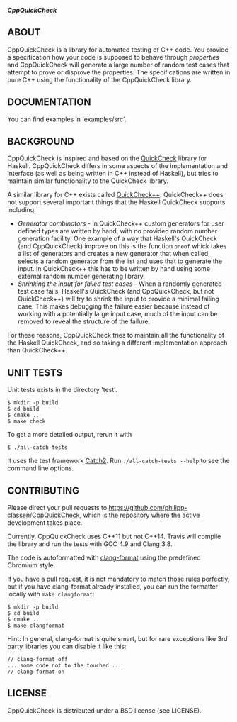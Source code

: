 ***CppQuickCheck***

## ABOUT

CppQuickCheck is a library for automated testing of C++ code. You provide a
specification how your code is supposed to behave through *properties* and
CppQuickCheck will generate a large number of random test cases that attempt to
prove or disprove the properties. The specifications are written in pure C++
using the functionality of the CppQuickCheck library.

## DOCUMENTATION

You can find examples in 'examples/src'.

## BACKGROUND

CppQuickCheck is inspired and based on the
[QuickCheck](http://code.haskell.org/QuickCheck/) library for
Haskell. CppQuickCheck differs in some aspects of the implementation and
interface (as well as being written in C++ instead of Haskell), but tries to
maintain similar functionality to the QuickCheck library.

A similar library for C++ exists called
[QuickCheck++](http://software.legiasoft.com/quickcheck/). QuickCheck++ does
not support several important things that the Haskell QuickCheck supports
including:

  * *Generator combinators* - In QuickCheck++ custom generators for user
    defined types are written by hand, with no provided random number
    generation facility. One example of a way that Haskell's QuickCheck (and
    CppQuickCheck) improve on this is the function `oneof` whick takes a list
    of generators and creates a new generator that when called, selects a
    random generator from the list and uses that to generate the input. In
    QuickCheck++ this has to be written by hand using some external random
    number generating library.
  * *Shrinking the input for failed test cases* - When a randomly generated
    test case fails, Haskell's QuickCheck (and CppQuickCheck, but not
    QuickCheck++) will try to shrink the input to provide a minimal failing
    case. This makes debugging the failure easier because instead of working
    with a potentially large input case, much of the input can be removed to
    reveal the structure of the failure.

For these reasons, CppQuickCheck tries to maintain all the functionality of the
Haskell QuickCheck, and so taking a different implementation approach than
QuickCheck++.

## UNIT TESTS

Unit tests exists in the directory 'test'.

```
$ mkdir -p build
$ cd build
$ cmake ..
$ make check
```

To get a more detailed output, rerun it with

```
$ ./all-catch-tests
```

It uses the test framework
[Catch2](https://github.com/catchorg/Catch2/tree/master/docs).
Run `./all-catch-tests --help` to see the command line options.

## CONTRIBUTING

Please direct your pull requests to https://github.com/philipp-classen/CppQuickCheck,
which is the repository where the active development takes place.

Currently, CppQuickCheck uses C++11 but not C++14. Travis will compile
the library and run the tests with GCC 4.9 and Clang 3.8.

The code is autoformatted with
[clang-format](https://clang.llvm.org/docs/ClangFormat.html)
using the predefined Chromium style.

If you have a pull request, it is not mandatory to match those
rules perfectly, but if you have clang-format already installed, you can
run the formatter locally with `make clangformat`:

```
$ mkdir -p build
$ cd build
$ cmake ..
$ make clangformat
```

Hint: In general, clang-format is quite smart, but for rare
exceptions like 3rd party libraries you can disable it like this:

```
// clang-format off
... some code not to the touched ...
// clang-format on
```

## LICENSE

CppQuickCheck is distributed under a BSD license (see LICENSE).

